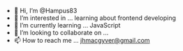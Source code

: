 - 👋 Hi, I’m @Hampus83
- 👀 I’m interested in ... learning about frontend developing
- 🌱 I’m currently learning ... JavaScript
- 💞️ I’m looking to collaborate on ...
- 📫 How to reach me ... jhmacgyver@gmail.com

<!---
Hampus83/Hampus83 is a ✨ special ✨ repository because its `README.md` (this file) appears on your GitHub profile.
You can click the Preview link to take a look at your changes.
--->
